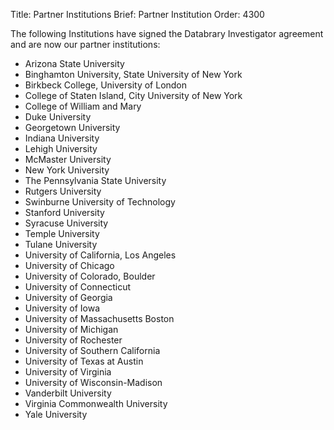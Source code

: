 Title: Partner Institutions
Brief: Partner Institution
Order: 4300

The following Institutions have signed the Databrary Investigator agreement and are now our partner institutions:

* Arizona State University
* Binghamton University, State University of New York
* Birkbeck College, University of London
* College of Staten Island, City University of New York
* College of William and Mary
* Duke University
* Georgetown University
* Indiana University
* Lehigh University
* McMaster University
* New York University
* The Pennsylvania State University
* Rutgers University
* Swinburne University of Technology
* Stanford University
* Syracuse University
* Temple University
* Tulane University
* University of California, Los Angeles
* University of Chicago
* University of Colorado, Boulder
* University of Connecticut
* University of Georgia
* University of Iowa
* University of Massachusetts Boston
* University of Michigan 
* University of Rochester
* University of Southern California
* University of Texas at Austin
* University of Virginia
* University of Wisconsin-Madison
* Vanderbilt University
* Virginia Commonwealth University
* Yale University 
